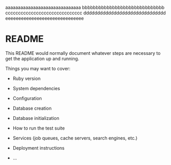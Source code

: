 aaaaaaaaaaaaaaaaaaaaaaaaaaaaaa
bbbbbbbbbbbbbbbbbbbbbbbbbbbbbb
cccccccccccccccccccccccccccccc
dddddddddddddddddddddddddddddd
eeeeeeeeeeeeeeeeeeeeeeeeeeeeee
# README

This README would normally document whatever steps are necessary to get the
application up and running.

Things you may want to cover:

* Ruby version

* System dependencies

* Configuration

* Database creation

* Database initialization

* How to run the test suite

* Services (job queues, cache servers, search engines, etc.)

* Deployment instructions

* ...
